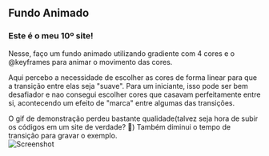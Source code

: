 ## Fundo Animado
### Este é o meu 10º site!
Nesse, faço um fundo animado utilizando gradiente com 4 cores e o @keyframes para animar o movimento das cores.

Aqui percebo a necessidade de escolher as cores de forma linear para que a transição entre elas seja "suave". Para um iniciante, isso pode ser bem desafiador e nao consegui escolher cores que casavam perfeitamente entre si, acontecendo um efeito de "marca" entre algumas das transições.

O gif de demonstração perdeu bastante qualidade(talvez seja hora de subir os códigos em um site de verdade? :thinking:)
Também diminui o tempo de transição para gravar o exemplo.
<br>
![Screenshot](https://i.imgur.com/vPCGDeB.gif)